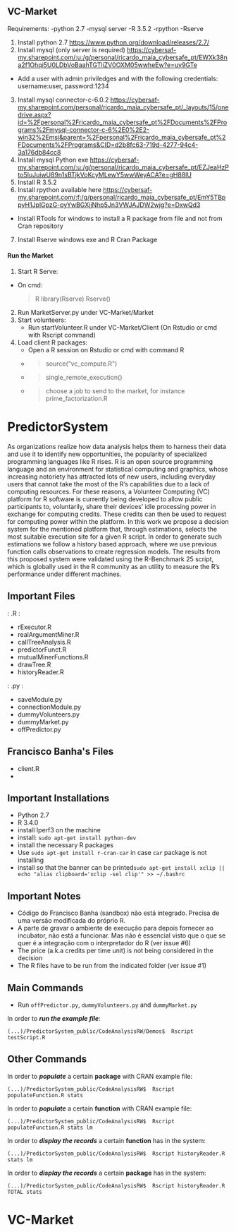 ## VC-Market 

Requirements:
    -python 2.7
    -mysql server
    -R 3.5.2
    -rpython
    -Rserve

1. Install python 2.7 https://www.python.org/download/releases/2.7/
2. Install mysql (only server is required) https://cybersaf-my.sharepoint.com/:u:/g/personal/ricardo_maia_cybersafe_pt/EWXk38na2f1Ohqi5U0LDbVoBaahTGTliZV0OXM05wwheEw?e=uv9GTe
  - Add a user with admin priviledges and with the following credentials: username:user, password:1234
3. Install mysql connector-c-6.0.2 https://cybersaf-my.sharepoint.com/personal/ricardo_maia_cybersafe_pt/_layouts/15/onedrive.aspx?id=%2Fpersonal%2Fricardo_maia_cybersafe_pt%2FDocuments%2FPrograms%2Fmysql-connector-c-6%2E0%2E2-win32%2Emsi&parent=%2Fpersonal%2Fricardo_maia_cybersafe_pt%2FDocuments%2FPrograms&CID=d2b8fc63-719d-4277-94c4-3a176db84cc8
4. Install mysql Python exe https://cybersaf-my.sharepoint.com/:u:/g/personal/ricardo_maia_cybersafe_pt/EZJeaHzPto5IuJuiwU89n1sBTjkVoKcyMLewY5wwWeyACA?e=gH88lU
5. Install R 3.5.2
6. Install rpython available here https://cybersaf-my.sharepoint.com/:f:/g/personal/ricardo_maia_cybersafe_pt/EmY5TBppyH1JplGpzG-pyYwBGXjjNhp5Jn3VWJAJDW2wjg?e=DxwQd3
  - Install RTools for windows to install a R package from file and not from Cran repository
7. Install Rserve windows exe and R Cran Package

#### Run the Market ####

1. Start R Serve:
  - On cmd:
    >R
    >library(Rserve)
    >Rserve()
    
2. Run MarketServer.py under VC-Market/Market
3. Start volunteers: 
    - Run startVolunteer.R under VC-Market/Client (On Rstudio or cmd with Rscript command)
4. Load client R packages:
    - Open a R session on Rstudio or cmd with command R
    - > source("vc_compute.R")
    - > single_remote_execution() 
    - > choose a job to send to the market, for instance prime_factorization.R
    

# PredictorSystem
As organizations realize how data analysis helps them to harness their data and use it to identify new opportunities, the popularity of specialized programming languages like R rises. R is an open source programming language and an environment for statistical computing and graphics, whose increasing notoriety has attracted lots of new users, including everyday users that cannot take the most of the R’s capabilities due to a lack of computing resources. For these reasons, a Volunteer Computing (VC) platform for R software is currently being developed to allow public participants to, voluntarily, share their devices’ idle processing power in exchange for computing credits. These credits can then be used to request for computing power within the platform. In this work we propose a decision system for the mentioned platform that, through estimations, selects the most suitable execution site for a given R script. In order to generate such estimations we follow a history based approach, where we use previous function calls observations to create regression models. The results from this proposed system were validated using the R-Benchmark 25 script, which is globally used in the R community as an utility to measure the R’s performance under different machines.


## Important Files

: .R :

- rExecutor.R
- realArgumentMiner.R
- callTreeAnalysis.R
- predictorFunct.R
- mutualMinerFunctions.R
- drawTree.R
- historyReader.R

: .py :

- saveModule.py
- connectionModule.py
- dummyVolunteers.py
- dummyMarket.py
- offPredictor.py

Francisco Banha's Files
-
- client.R
-

## Important Installations

- Python 2.7
- R 3.4.0
- install Iperf3 on the machine
- install: `sudo apt-get install python-dev`
- install the necessary R packages
- Use `sudo apt-get install r-cran-car` in case `car` package is not installing
- install so that the banner can be printed`sudo apt-get install xclip || echo "alias clipboard='xclip -sel clip'" >> ~/.bashrc`


## Important Notes
- Código do Francisco Banha (sandbox) não está integrado. Precisa de uma versão modificada do próprio R.
- A parte de gravar o ambiente de execução para depois fornecer ao incubator, não está a funcionar. Mas não é essencial visto que o que se quer é a integração com o interpretador do R (ver issue #6)
- The price (a.k.a credits per time unit) is not being considered in the decision
- The R files have to be run from the indicated folder (ver issue #1)

## Main Commands

- Run `offPredictor.py`, `dummyVolunteers.py` and `dummyMarket.py`

In order to **_run the example file_**:

```
(...)/PredictorSystem_public/CodeAnalysisRW/Demos$  Rscript testScript.R

```

## Other Commands


In order to **_populate_** a certain **package** with CRAN example file:
```
(...)/PredictorSystem_public/CodeAnalysisRW$  Rscript populateFunction.R stats

```

In order to **_populate_** a certain **function** with CRAN example file:
```
(...)/PredictorSystem_public/CodeAnalysisRW$  Rscript populateFunction.R stats lm

```

In order to **_display the records_** a certain **function** has in the system:

```
(...)/PredictorSystem_public/CodeAnalysisRW$  Rscript historyReader.R stats lm

```

In order to **_display the records_** a certain **package** has in the system:

```
(...)/PredictorSystem_public/CodeAnalysisRW$  Rscript historyReader.R TOTAL stats

```


# VC-Market




